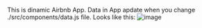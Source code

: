 This is dinamic Airbnb App. Data in App apdate when you change ./src/components/data.js file.
Looks like this: ![image](https://user-images.githubusercontent.com/86124664/161517119-c36b62e4-52a6-43e2-bf1d-1d5b0ec57289.png)
